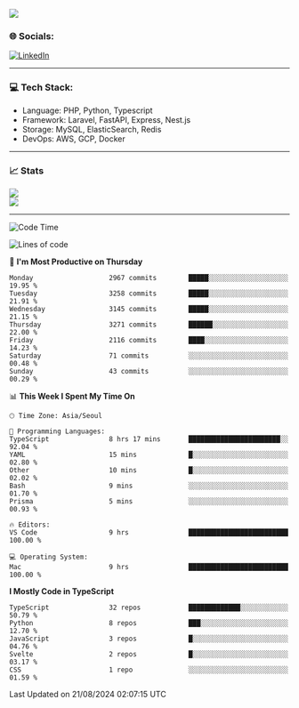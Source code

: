 <!--[![](https://visitcount.itsvg.in/api?id=jin-wk&icon=7&color=12)](https://visitcount.itsvg.in)-->
<!--[![Hits](https://hits.seeyoufarm.com/api/count/incr/badge.svg?url=https%3A%2F%2Fgithub.com%2Fjin-wk&count_bg=%235F625C&title_bg=%23555555&icon=github.svg&icon_color=%23E7E7E7&title=Hits&edge_flat=false)](https://hits.seeyoufarm.com)-->
![](https://komarev.com/ghpvc/?username=jin-wk&color=lightgrey&style=for-the-badge)

### 🌐 Socials:
[![LinkedIn](https://img.shields.io/badge/LinkedIn-%230077B5.svg?logo=linkedin&logoColor=white)](https://linkedin.com/in/jinwook-lee-242625241) 

---

### 💻 Tech Stack:
  - Language: PHP, Python, Typescript
  - Framework: Laravel, FastAPI, Express, Nest.js
  - Storage: MySQL, ElasticSearch, Redis
  - DevOps: AWS, GCP, Docker

---

### 📈 Stats
![](https://github-readme-stats.vercel.app/api?username=jin-wk&theme=dark&hide_border=true&include_all_commits=true&count_private=true)<br/>
![](https://github-readme-streak-stats.herokuapp.com/?user=jin-wk&theme=dark&hide_border=true)<br/>

---

<!--START_SECTION:waka-->
![Code Time](http://img.shields.io/badge/Code%20Time-1%2C627%20hrs%2019%20mins-blue)

![Lines of code](https://img.shields.io/badge/From%20Hello%20World%20I%27ve%20Written-4.2%20million%20lines%20of%20code-blue)

📅 **I'm Most Productive on Thursday** 

```text
Monday                   2967 commits        █████░░░░░░░░░░░░░░░░░░░░   19.95 % 
Tuesday                  3258 commits        █████░░░░░░░░░░░░░░░░░░░░   21.91 % 
Wednesday                3145 commits        █████░░░░░░░░░░░░░░░░░░░░   21.15 % 
Thursday                 3271 commits        ██████░░░░░░░░░░░░░░░░░░░   22.00 % 
Friday                   2116 commits        ████░░░░░░░░░░░░░░░░░░░░░   14.23 % 
Saturday                 71 commits          ░░░░░░░░░░░░░░░░░░░░░░░░░   00.48 % 
Sunday                   43 commits          ░░░░░░░░░░░░░░░░░░░░░░░░░   00.29 % 
```


📊 **This Week I Spent My Time On** 

```text
🕑︎ Time Zone: Asia/Seoul

💬 Programming Languages: 
TypeScript               8 hrs 17 mins       ███████████████████████░░   92.04 % 
YAML                     15 mins             █░░░░░░░░░░░░░░░░░░░░░░░░   02.80 % 
Other                    10 mins             █░░░░░░░░░░░░░░░░░░░░░░░░   02.02 % 
Bash                     9 mins              ░░░░░░░░░░░░░░░░░░░░░░░░░   01.70 % 
Prisma                   5 mins              ░░░░░░░░░░░░░░░░░░░░░░░░░   00.93 % 

🔥 Editors: 
VS Code                  9 hrs               █████████████████████████   100.00 % 

💻 Operating System: 
Mac                      9 hrs               █████████████████████████   100.00 % 
```

**I Mostly Code in TypeScript** 

```text
TypeScript               32 repos            █████████████░░░░░░░░░░░░   50.79 % 
Python                   8 repos             ███░░░░░░░░░░░░░░░░░░░░░░   12.70 % 
JavaScript               3 repos             █░░░░░░░░░░░░░░░░░░░░░░░░   04.76 % 
Svelte                   2 repos             █░░░░░░░░░░░░░░░░░░░░░░░░   03.17 % 
CSS                      1 repo              ░░░░░░░░░░░░░░░░░░░░░░░░░   01.59 % 
```




 Last Updated on 21/08/2024 02:07:15 UTC
<!--END_SECTION:waka-->
